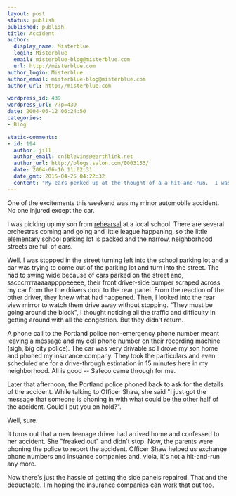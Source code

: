 ```yaml
---
layout: post
status: publish
published: publish
title: Accident
author:
  display_name: Misterblue
  login: Misterblue
  email: misterblue-blog@misterblue.com
  url: http://misterblue.com
author_login: Misterblue
author_email: misterblue-blog@misterblue.com
author_url: http://misterblue.com

wordpress_id: 439
wordpress_url: /?p=439
date: 2004-06-12 06:24:50
categories:
- Blog

static-comments:
- id: 194
  author: jill
  author_email: cnjblevins@earthlink.net
  author_url: http://blogs.salon.com/0003153/
  date: 2004-06-16 11:02:31
  date_gmt: 2015-04-25 04:22:32
  content: "My ears perked up at the thought of a a hit-and-run.  I was hoping it was in our little bedroom community so I could help.  I know a guy . . .\n\nSeriously, I'm glad it was easy.  There's never a convenient time to deal with cars.  \n\nI wrote about my hate/hate relationship with cars yesterday.  Now that's a coincidence.  I'm glad I didn't write about an accident of mine, or the son's.  He's still dealing with his similar fender-bender.\n"
---
```

<p>
    One of the excitements this weekend was my minor
    automobile accident. No one injured except the car.
</p>
<p>
    I was picking up my son from
    <a href="http://www.metroyouthsymphony.org">rehearsal</a>
    at a local
    school.
    There are several orchestras coming and going and
    little league
    happening,
    so the little elementary school parking lot is packed
    and the narrow, neighborhood streets are full of cars.
</p>
<p>
    Well, I was stopped in the street turning left into the
    school parking lot and a car was trying to come out
    of the parking lot and turn into the street.
    The had to swing wide because of cars parked on the
    street and,
    sscccrrrraaaaappppeeeee,
    their front driver-side bumper scraped across my car
    from the the drivers door to the rear panel.
    From the reaction of the other driver, they knew
    what had happened.
    Then, I looked into the rear view mirror to watch
    them drive away without stopping.
    "They must be going around the block", I thought noticing
    all the traffic and difficulty in getting around with
    all the congestion.
    But they didn't return.
</p>
<p>
    A phone call to the
    Portland police
    non-emergency phone number meant leaving a message
    and my cell phone number on their recording machine
    (sigh, big city police).
    The car was very drivable so I drove my son home
    and phoned my insurance company.
    They took the particulars and even scheduled me for
    a drive-through estimation in 15 minutes here in
    my neighborhood.
    All is good -- Safeco came through for me.
</p>
<p>
    Later that afternoon, the
    Portland police
    phoned back to ask for the details of the accident.
    While talking to
    Officer Shaw,
    she said "I just got the message that someone is phoning
    in with what could be the other half of the accident.
    Could I put you on hold?".
</p>
<p>
    Well, sure.
</p>
<p>
    It turns out that a new teenage driver had arrived
    home and confessed to her accident.
    She "freaked out" and didn't stop.
    Now, the parents were phoning the police to report
    the accident.
    Officer Shaw helped us exchange phone numbers and
    insuance companies and,
    viola,
    it's not a hit-and-run any more.
</p>
<p>
    Now there's just  the hassle of getting the side
    panels repaired.
    That and the deductable.
    I'm hoping the insurance companies can work that out too.
</p>
